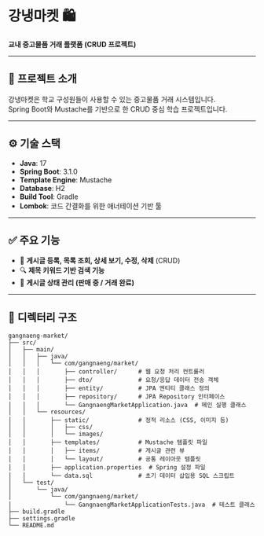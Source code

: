 # 강냉마켓 🛍️  
**교내 중고물품 거래 플랫폼 (CRUD 프로젝트)**

---

## 📌 프로젝트 소개  
강냉마켓은 학교 구성원들이 사용할 수 있는 중고물품 거래 시스템입니다.  
Spring Boot와 Mustache를 기반으로 한 CRUD 중심 학습 프로젝트입니다.

---

## ⚙️ 기술 스택  
- **Java**: 17  
- **Spring Boot**: 3.1.0  
- **Template Engine**: Mustache  
- **Database**: H2
- **Build Tool**: Gradle  
- **Lombok**: 코드 간결화를 위한 애너테이션 기반 툴  

---

## ✅ 주요 기능  
- 📄 **게시글 등록, 목록 조회, 상세 보기, 수정, 삭제** (CRUD)  
- 🔍 **제목 키워드 기반 검색 기능**  
- 🔄 **게시글 상태 관리 (판매 중 / 거래 완료)**  

---

## 📁 디렉터리 구조

```plaintext
gangnaeng-market/
├── src/
│   ├── main/
│   │   ├── java/
│   │   │   └── com/gangnaeng/market/
│   │   │       ├── controller/      # 웹 요청 처리 컨트롤러
│   │   │       ├── dto/             # 요청/응답 데이터 전송 객체
│   │   │       ├── entity/          # JPA 엔티티 클래스 정의
│   │   │       ├── repository/      # JPA Repository 인터페이스
│   │   │       └── GangnaengMarketApplication.java  # 메인 실행 클래스
│   │   └── resources/
│   │       ├── static/              # 정적 리소스 (CSS, 이미지 등)
│   │       │   ├── css/
│   │       │   └── images/
│   │       ├── templates/           # Mustache 템플릿 파일
│   │       │   ├── items/           # 게시글 관련 뷰
│   │       │   └── layout/          # 공통 레이아웃 템플릿
│   │       ├── application.properties  # Spring 설정 파일
│   │       └── data.sql             # 초기 데이터 삽입용 SQL 스크립트
│   └── test/
│       └── java/
│           └── com/gangnaeng/market/
│               └── GangnaengMarketApplicationTests.java  # 테스트 클래스
├── build.gradle
├── settings.gradle
└── README.md
